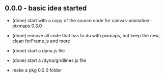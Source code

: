 
## 0.0.0 - basic idea started
* (done) start with a copy of the source code for canvas-animation-pixmaps 0.3.0
* (done) remove all code that has to do with pixmaps, but keep the new, clean forFrame.js and more
* (done) start a dyna.js file
* (done) start a /dyna/gridlines.js file

* make a pkg 0.0.0 folder